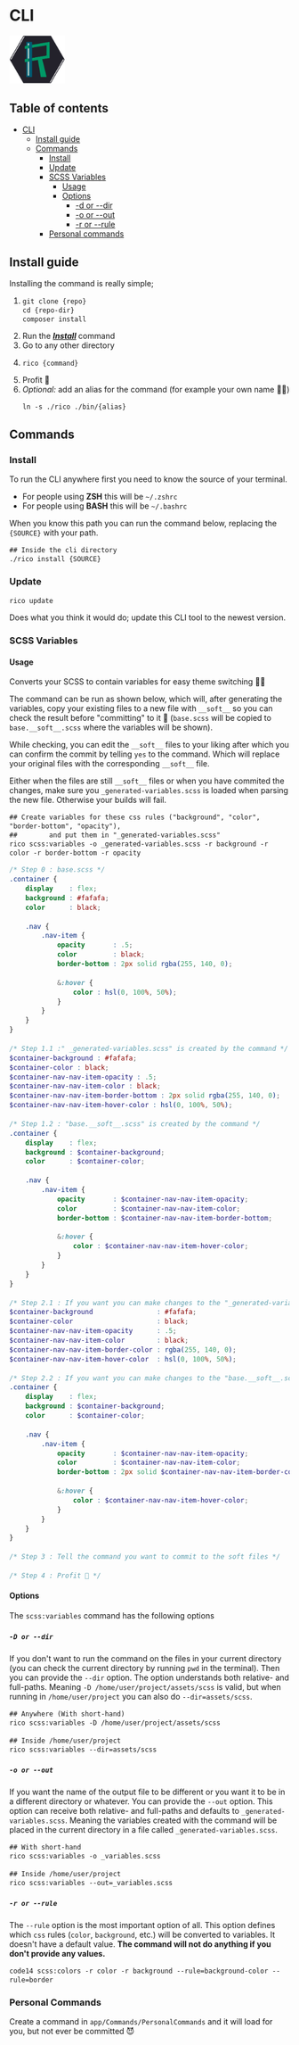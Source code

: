 # CLI

<img src="/docs/assets/logo.png?raw=true" width="100" width="100" alt="CLI Logo" />

## Table of contents
- [CLI](#cli)
  - [Install guide](#install-guide)
  - [Commands](#commands)
    - [Install](#install)
    - [Update](#update)
    - [SCSS Variables](#scss-variables)
      - [Usage](#usage)
      - [Options](#options)
        - [-d or --dir](#-d-or---dir)
        - [-o or --out](#-o-or---out)
        - [-r or --rule](#-r-or---rule)
    - [Personal commands](#personal-commands)

## Install guide
Installing the command is really simple;
1. ```shell script
   git clone {repo}
   cd {repo-dir}
   composer install
   ```
1. Run the _**[Install](#install)**_ command
1. Go to any other directory
1. ```shell script
   rico {command}
   ```
1. Profit 🎉
1. _Optional:_ add an alias for the command (for example your own name 👍🏼)
   ```shell script
   ln -s ./rico ./bin/{alias}
   ```

## Commands

### Install
To run the CLI anywhere first you need to know the source of your terminal.
- For people using **ZSH** this will be `~/.zshrc`
- For people using **BASH** this will be `~/.bashrc`

When you know this path you can run the command below, replacing the `{SOURCE}` with your path.
 
```shell script
## Inside the cli directory
./rico install {SOURCE}
```

### Update
```shell script
rico update
```
Does what you think it would do; update this CLI tool to the newest version.

### SCSS Variables

#### Usage
Converts your SCSS to contain variables for easy theme switching 🥷🏼

The command can be run as shown below, which will, after generating the variables, copy your existing files to a new file with `__soft__` so you can check the result before "committing" to it 💍
(`base.scss` will be copied to `base.__soft__.scss` where the variables will be shown).

While checking, you can edit the `__soft__` files to your liking after which you can confirm the commit by telling `yes` to the command. Which will replace your original files with the corresponding `__soft__` file.

Either when the files are still `__soft__` files or when you have commited the changes, make sure you `_generated-variables.scss` is loaded when parsing the new file. Otherwise your builds will fail.

```shell script
## Create variables for these css rules ("background", "color", "border-bottom", "opacity"),
##        and put them in "_generated-variables.scss"
rico scss:variables -o _generated-variables.scss -r background -r color -r border-bottom -r opacity
```

```scss
/* Step 0 : base.scss */
.container {
    display    : flex;
    background : #fafafa;
    color      : black;

    .nav {
        .nav-item {
            opacity       : .5;
            color         : black;
            border-bottom : 2px solid rgba(255, 140, 0);
            
            &:hover {
                color : hsl(0, 100%, 50%);
            }
        }
    }
}

/* Step 1.1 :" _generated-variables.scss" is created by the command */
$container-background : #fafafa;
$container-color : black;
$container-nav-nav-item-opacity : .5;
$container-nav-nav-item-color : black;
$container-nav-nav-item-border-bottom : 2px solid rgba(255, 140, 0);
$container-nav-nav-item-hover-color : hsl(0, 100%, 50%);

/* Step 1.2 : "base.__soft__.scss" is created by the command */
.container {
    display    : flex;
    background : $container-background;
    color      : $container-color;

    .nav {
        .nav-item {
            opacity       : $container-nav-nav-item-opacity;
            color         : $container-nav-nav-item-color;
            border-bottom : $container-nav-nav-item-border-bottom;
            
            &:hover {
                color : $container-nav-nav-item-hover-color;
            }
        }
    }
}

/* Step 2.1 : If you want you can make changes to the "_generated-variables.scss" */
$container-background                : #fafafa;
$container-color                     : black;
$container-nav-nav-item-opacity      : .5;
$container-nav-nav-item-color        : black;
$container-nav-nav-item-border-color : rgba(255, 140, 0);
$container-nav-nav-item-hover-color  : hsl(0, 100%, 50%);

/* Step 2.2 : If you want you can make changes to the "base.__soft__.scss" */
.container {
    display    : flex;
    background : $container-background;
    color      : $container-color;

    .nav {
        .nav-item {
            opacity       : $container-nav-nav-item-opacity;
            color         : $container-nav-nav-item-color;
            border-bottom : 2px solid $container-nav-nav-item-border-color;
            
            &:hover {
                color : $container-nav-nav-item-hover-color;
            }
        }
    }
}

/* Step 3 : Tell the command you want to commit to the soft files */

/* Step 4 : Profit 🎉 */
```

#### Options
The `scss:variables` command has the following options

##### `-D or --dir`
If you don't want to run the command on the files in your current directory (you can check the current directory by running `pwd` in the terminal).
Then you can provide the `--dir` option. The option understands both relative- and full-paths. Meaning `-D /home/user/project/assets/scss` is valid, but when running in `/home/user/project` you can also do `--dir=assets/scss`.

```shell script
## Anywhere (With short-hand)
rico scss:variables -D /home/user/project/assets/scss

## Inside /home/user/project
rico scss:variables --dir=assets/scss
```

##### `-o or --out`
If you want the name of the output file to be different or you want it to be in a different directory or whatever. You can provide the `--out` option.
This option can receive both relative- and full-paths and defaults to `_generated-variables.scss`.
Meaning the variables created with the command will be placed in the current directory in a file called `_generated-variables.scss`.  

```shell script
## With short-hand
rico scss:variables -o _variables.scss

## Inside /home/user/project
rico scss:variables --out=_variables.scss
```

##### `-r or --rule`
The `--rule` option is the most important option of all. This option defines which `css` rules (`color`, `background`, etc.) will be converted to variables.
It doesn't have a default value. **The command will not do anything if you don't provide any values.**

```shell script
code14 scss:colors -r color -r background --rule=background-color --rule=border
```

### Personal Commands
Create a command in `app/Commands/PersonalCommands` and it will load for you, but not ever be committed 😈